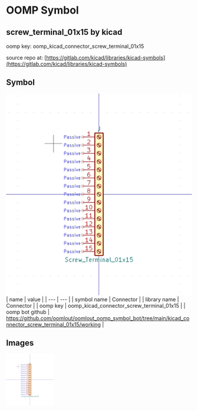 # OOMP Symbol  
## screw_terminal_01x15  by kicad  
  
oomp key: oomp_kicad_connector_screw_terminal_01x15  
  
source repo at: [https://gitlab.com/kicad/libraries/kicad-symbols](https://gitlab.com/kicad/libraries/kicad-symbols)  
## Symbol  
  
[![working.png](working_600.png)](working.png)  
| name | value | 
| --- | --- | 
| symbol name | Connector | 
| library name | Connector | 
| oomp key | oomp_kicad_connector_screw_terminal_01x15 | 
| oomp bot github | https://github.com/oomlout/oomlout_oomp_symbol_bot/tree/main/kicad_connector_screw_terminal_01x15/working | 
## Images  
  
[![working.png](working_140.png)](working.png)  
